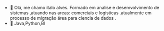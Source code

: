 - 👋  Olá, me chamo italo alves. Formado em analise e desemvolvimento de sistemas ,atuando 
nas areas: comerciais e logisticas .atualmente em processo de migração área para ciencia de dados .
- 👀 Java,Python,BI


<!---
italo2/italo2 is a ✨ special ✨ repository because its `README.md` (this file) appears on your GitHub profile.
You can click the Preview link to take a look at your changes.
--->
